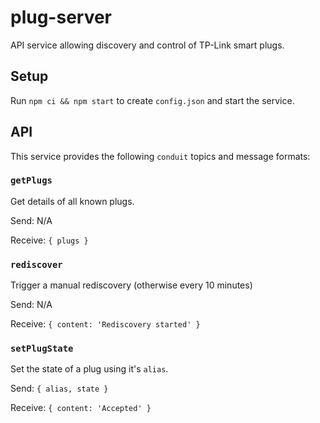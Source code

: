 # plug-server

API service allowing discovery and control of TP-Link smart plugs.


## Setup

Run `npm ci && npm start` to create `config.json` and start the service.


## API

This service provides the following `conduit` topics and message formats:

### `getPlugs`

Get details of all known plugs.

Send: N/A

Receive: `{ plugs }`

### `rediscover`

Trigger a manual rediscovery (otherwise every 10 minutes)

Send: N/A

Receive: `{ content: 'Rediscovery started' }`

### `setPlugState`

Set the state of a plug using it's `alias`.

Send: `{ alias, state }`

Receive: `{ content: 'Accepted' }`
